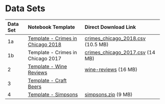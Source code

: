 # Data Sets

| Data Set | Notebook Template | Direct Download Link |
| :--- | :--- | :--- |
| 1a | [Template - Crimes in Chicago 2018](https://winf-hsos.github.io/databricks-notebooks/information-management/Template%20-%20Crimes%20in%20Chicago%202018.html) | [crimes\_chicago\_2018.csv](https://s3.amazonaws.com/nicolas.meseth/data+sets/crimes/crimes_chicago_2018.csv) \(10.5 MB\) |
| 1b | Template - Crimes in Chicago 2017 | [crimes\_chicago\_2017.csv](https://s3.amazonaws.com/nicolas.meseth/data+sets/crimes/crimes_chicago_2017.csv) \(14 MB\) |
| 2 | [Template - Wine Reviews](https://winf-hsos.github.io/databricks-notebooks/information-management/Template%20-%20Wine%20Reviews.html) | [wine-reviews](https://s3.amazonaws.com/nicolas.meseth/data+sets/wine-reviews.zip) \(16 MB\) |
| 3 | [Template - Craft Beers](https://winf-hsos.github.io/databricks-notebooks/information-management/Template%20-%20Craft%20Beer.html) |  |
| 4 | [Template - Simpsons](https://winf-hsos.github.io/databricks-notebooks/information-management/Template%20-%20Simpsons.html) | [simpsons.zip](https://s3.amazonaws.com/nicolas.meseth/data+sets/simpsons/simpsons.zip) \(9 MB\) |



